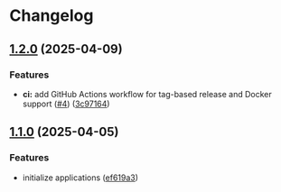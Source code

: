 # Changelog

## [1.2.0](https://github.com/devopsktm/devops-connect-2025/compare/web-v1.1.0...web-v1.2.0) (2025-04-09)


### Features

* **ci:** add GitHub Actions workflow for tag-based release and Docker support ([#4](https://github.com/devopsktm/devops-connect-2025/issues/4)) ([3c97164](https://github.com/devopsktm/devops-connect-2025/commit/3c971645d0a5f5b2c927c634a9ae409702c1e710))

## [1.1.0](https://github.com/devopsktm/devops-connect-2025/compare/web-v1.0.0...web-v1.1.0) (2025-04-05)


### Features

* initialize applications ([ef619a3](https://github.com/devopsktm/devops-connect-2025/commit/ef619a3946cd26334b2cff37ed7e08add83f8a9b))
